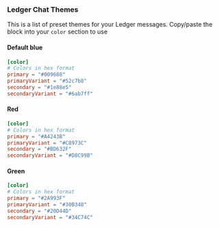 ### Ledger Chat Themes

This is a list of preset themes for your Ledger messages. Copy/paste the block into your `color` section to use

#### Default blue

```toml
[color]
# Colors in hex format
primary = "#009688"
primaryVariant = "#52c7b8"
secondary = "#1e88e5"
secondaryVariant = "#6ab7ff"
```

#### Red

```toml
[color]
# Colors in hex format
primary = "#A4243B"
primaryVariant = "#C8973C"
secondary = "#BD632F"
secondaryVariant = "#D8C99B"
```

#### Green

```toml
[color]
# Colors in hex format
primary = "#2A993F"
primaryVariant = "#30B348"
secondary = "#20D44D"
secondaryVariant = "#34C74C"
```
